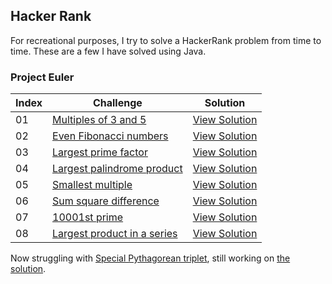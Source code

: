 ## Hacker Rank

For recreational purposes, I try to solve a HackerRank problem from time to time. These are a few I have solved using Java.

### Project Euler

Index     | Challenge                         | Solution           
----------| --------------------------------- | -------------------- 
01        | [Multiples of 3 and 5][1]         | [View Solution][2] 
02        | [Even Fibonacci numbers][3]       | [View Solution][4] 
03        | [Largest prime factor][5]         | [View Solution][6] 
04        | [Largest palindrome product][7]   | [View Solution][8] 
05        | [Smallest multiple][9]            | [View Solution][10] 
06        | [Sum square difference][11]       | [View Solution][12] 
07        | [10001st prime][13]               | [View Solution][14] 
08        | [Largest product in a series][15] | [View Solution][16] 

Now struggling with [Special Pythagorean triplet](https://github.com/edalorzo/hacker-rank-java/blob/master/src/org/dalorzo/hacker/Euler9.java), still working on [the solution](https://github.com/edalorzo/hacker-rank-java/blob/master/src/org/dalorzo/hacker/Euler9.java).

[1]:https://www.hackerrank.com/contests/projecteuler/challenges/euler001
[2]:https://github.com/edalorzo/hacker-rank-java/blob/master/src/org/dalorzo/hacker/Euler1.java
[3]:https://www.hackerrank.com/contests/projecteuler/challenges/euler002
[4]:https://github.com/edalorzo/hacker-rank-java/blob/master/src/org/dalorzo/hacker/Euler2.java
[5]:https://www.hackerrank.com/contests/projecteuler/challenges/euler003
[6]:https://github.com/edalorzo/hacker-rank-java/blob/master/src/org/dalorzo/hacker/Euler3.java
[7]:https://www.hackerrank.com/contests/projecteuler/challenges/euler004
[8]:https://github.com/edalorzo/hacker-rank-java/blob/master/src/org/dalorzo/hacker/Euler4.java
[9]:https://www.hackerrank.com/contests/projecteuler/challenges/euler005
[10]:https://github.com/edalorzo/hacker-rank-java/blob/master/src/org/dalorzo/hacker/Euler5.java
[11]:https://www.hackerrank.com/contests/projecteuler/challenges/euler006
[12]:https://github.com/edalorzo/hacker-rank-java/blob/master/src/org/dalorzo/hacker/Euler6.java
[13]:https://www.hackerrank.com/contests/projecteuler/challenges/euler007
[14]:https://github.com/edalorzo/hacker-rank-java/blob/master/src/org/dalorzo/hacker/Euler7.java
[15]:https://www.hackerrank.com/contests/projecteuler/challenges/euler008
[16]:https://github.com/edalorzo/hacker-rank-java/blob/master/src/org/dalorzo/hacker/Euler8.java
